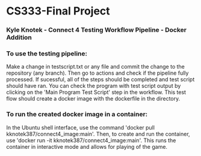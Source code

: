 # CS333-Final Project

### Kyle Knotek - Connect 4 Testing Workflow Pipeline - Docker Addition

### To use the testing pipeline:
Make a change in testscript.txt or any file and commit the change to the repository (any branch). Then go to actions and check if the pipeline fully processed. If sucessful, all of the steps should be completed and test script should have ran. You can check the program with test script output by clicking on the 'Main Program Test Script' step in the workflow. This test flow should create a docker image with the dockerfile in the directory.

### To run the created docker image in a container:
In the Ubuntu shell interface, use the command 'docker pull kknotek387/connect4_image:main'. Then, to create and run the container, use 'docker run -it kknotek387/connect4_image:main'. This runs the container in interactive mode and allows for playing of the game.
